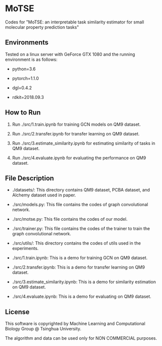 # MoTSE
Codes for "MoTSE: an interpretable task similarity estimator for small molecular property prediction tasks"

## Environments
Tested on a linux server with GeForce GTX 1080 and the running environment is as follows:
* python=3.6

* pytorch=1.1.0

* dgl=0.4.2

* rdkit=2018.09.3

## How to Run
1. Run ./src/1.train.ipynb for training GCN models on QM9 dataset.

2. Run ./src/2.transfer.ipynb for transfer learning on QM9 dataset.

3. Run ./src/3.estimate_similarity.ipynb for estimating similarity of tasks in QM9 dataset.

4. Run ./src/4.evaluate.ipynb for evaluating the performance on QM9 dataset.

## File Description
* ./datasets/: This directory contains QM9 dataset, PCBA dataset, and Alchemy dataset used in paper.

* ./src/models.py: This file contains the codes of graph convolutional network.

* ./src/motse.py: This file contains the codes of our model.

* ./src/trainer.py: This file contains the codes of the trainer to train the graph convolutional network.

* ./src/utils/: This directory contains the codes of utils used in the experiments.

* ./src/1.train.ipynb: This is a demo for training GCN on QM9 dataset.

* ./src/2.transfer.ipynb: This is a demo for transfer learning on QM9 dataset.

* ./src/3.estimate_similarity.ipynb: This is a demo for similarity estimation on QM9 dataset.

* ./src/4.evaluate.ipynb: This is a demo for evaluating on QM9 dataset.



## License
This software is copyrighted by Machine Learning and Computational Biology Group @ Tsinghua University.

The algorithm and data can be used only for NON COMMERCIAL purposes.
